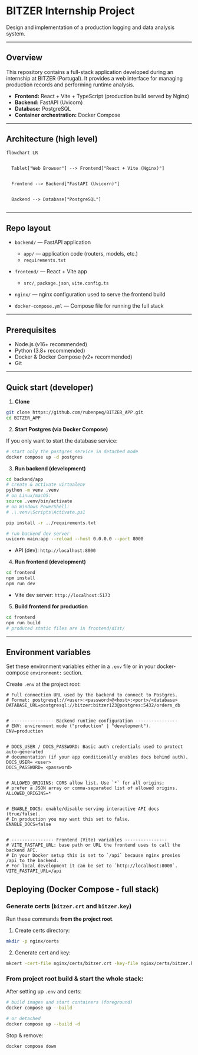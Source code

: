 # BITZER Internship Project

Design and implementation of a production logging and data analysis system.

---

## Overview

This repository contains a full-stack application developed during an internship at BITZER (Portugal). It provides a web interface for managing production records and performing runtime analysis.

* **Frontend:** React + Vite + TypeScript (production build served by Nginx)
* **Backend:** FastAPI (Uvicorn)
* **Database:** PostgreSQL
* **Container orchestration:** Docker Compose

---

## Architecture (high level)

```mermaid
flowchart LR


  Tablet["Web Browser"] --> Frontend["React + Vite (Nginx)"]


  Frontend --> Backend["FastAPI (Uvicorn)"]


  Backend --> Database["PostgreSQL"]


```

---

## Repo layout

* `backend/` — FastAPI application

  * `app/` — application code (routers, models, etc.)
  * `requirements.txt`
* `frontend/` — React + Vite app

  * `src/`, `package.json`, `vite.config.ts`
* `nginx/` — nginx configuration used to serve the frontend build
* `docker-compose.yml` — Compose file for running the full stack

---

## Prerequisites

* Node.js (v16+ recommended)
* Python (3.8+ recommended)
* Docker & Docker Compose (v2+ recommended)
* Git

---

## Quick start (developer)

1. **Clone**

```bash
git clone https://github.com/rubenpeq/BITZER_APP.git
cd BITZER_APP
```

2. **Start Postgres (via Docker Compose)**

If you only want to start the database service:

```bash
# start only the postgres service in detached mode
docker compose up -d postgres
```

3. **Run backend (development)**

```bash
cd backend/app
# create & activate virtualenv
python -m venv .venv
# on Linux/macOS:
source .venv/bin/activate
# on Windows PowerShell:
# .\.venv\Scripts\Activate.ps1

pip install -r ../requirements.txt

# run backend dev server
uvicorn main:app --reload --host 0.0.0.0 --port 8000
```

* API (dev): `http://localhost:8000`

4. **Run frontend (development)**

```bash
cd frontend
npm install
npm run dev
```

* Vite dev server: `http://localhost:5173`

5. **Build frontend for production**

```bash
cd frontend
npm run build
# produced static files are in frontend/dist/
```

---

## Environment variables

Set these environment variables either in a `.env` file or in your docker-compose `environment:` section.

Create `.env` at the project root:

```
# Full connection URL used by the backend to connect to Postgres.
# Format: postgresql://<user>:<password>@<host>:<port>/<database>
DATABASE_URL=postgresql://bitzer:bitzer123@postgres:5432/orders_db


# ---------------- Backend runtime configuration ----------------
# ENV: environment mode ("production" | "development").
ENV=production


# DOCS_USER / DOCS_PASSWORD: Basic auth credentials used to protect auto-generated
# documentation (if your app conditionally enables docs behind auth).
DOCS_USER= <user>
DOCS_PASSWORD= <password>


# ALLOWED_ORIGINS: CORS allow list. Use `*` for all origins;
# prefer a JSON array or comma-separated list of allowed origins.
ALLOWED_ORIGINS=*


# ENABLE_DOCS: enable/disable serving interactive API docs (true/false).
# In production you may want this set to false.
ENABLE_DOCS=false


# ---------------- Frontend (Vite) variables ----------------
# VITE_FASTAPI_URL: base path or URL the frontend uses to call the backend API.
# In your Docker setup this is set to `/api` because nginx proxies /api to the backend.
# For local development it can be set to `http://localhost:8000`.
VITE_FASTAPI_URL=/api
```

## Deploying (Docker Compose - full stack)


### Generate certs (`bitzer.crt` and `bitzer.key`)

Run these commands **from the project root**.

1. Create certs directory:
```bash
mkdir -p nginx/certs

```

2. Generate cert and key:
```bash
mkcert -cert-file nginx/certs/bitzer.crt -key-file nginx/certs/bitzer.key localhost 127.0.0.1 ::1
```

### From project root build & start the whole stack:
After setting up `.env` and certs:

```bash
# build images and start containers (foreground)
docker compose up --build

# or detached
docker compose up --build -d
```

Stop & remove:

```bash
docker compose down
```
